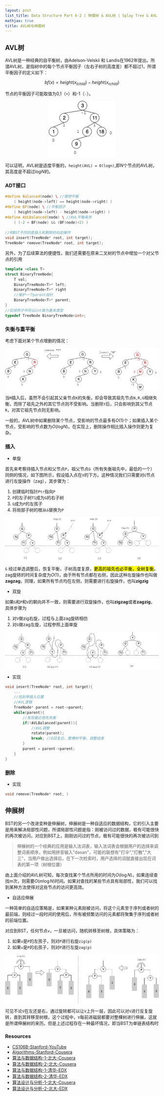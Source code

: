 ```yaml
---
layout: post
list_title: Data Structure Part 6-2 | 伸展树 & AVL树 | Splay Tree & AVL Tree
mathjax: true
title: AVL树与伸展树
---
```


## AVL树

AVL树是一种经典的自平衡树，由Adelson-Velskii 和 Landis在1962年提出。所谓AVL树，是指树中的每个节点平衡因子（左右子树的高度差）都不超过1，所谓平衡因子的定义如下：

$$
bf(x) = height(x_{lchild}) - height(x_{rchild})
$$

节点的平衡因子可能取值为0,1（`+`）和-1（`-`）。

<img src="/assets/images/2008/07/tree-15.jpg" style="margin-left:auto; margin-right:auto;display:block">

可以证明，AVL树是适度平衡的，`height(AVL) = O(logn)`,即$N$个节点的AVL树，其高度是不超过$log{N}$的。

### ADT接口

```cpp
#define Balanced(node) \ //理想平衡
    ( height(node->left) == height(node->right) )
#define BF(node) \ //平衡因子
    ( height(node->left) - height(node->right) )
#define AVLBalanced(node) \ //AVL平衡条件
    ( (-2 < BF(node) && (BF(node)<2) )

//和BST不同的是插入和删除的动态操作
void insert(TreeNode* root, int target);
TreeNode* remove(TreeNode* root, int target);
```

另外，为了后续算法的便捷性，我们还需要在原来二叉树的节点中增加一个对父节点的引用

```cpp
template <class T>
struct BinaryTreeNode{
    T val;
    BinaryTreeNode<T>* left;
    BinaryTreeNode<T>* right
    //维护一个parent指针
    BinaryTreeNode<T>* parent;
}
//后续例子中将以int做为基本类型
typedef TreeNode BinaryTreeNode<int>;
```

### 失衡与重平衡

考虑下面对某个节点增删的情况：

<img src="/assets/images/2008/07/tree-16.jpg" style="margin-left:auto; margin-right:auto;display:block">


当`M`插入后，虽然不会引起其父亲节点`K`的失衡，却会导致其祖先节点`N,R,G`相继失衡，而除了祖先之外的其它节点则不受影响。当删除`Y`后，只会影响到其父节点`R`，对其它祖先节点则无影响。

一般的，AVL树中如果删除某个节点，受影响的节点最多有$O(1)$个；如果插入某个节点，受影响的节点数为$O(log{N})$。在实现上，删除操作相比插入操作则更为复杂。

### 插入

- 单旋

首先来考察待插入节点和父节点`P`，祖父节点`G`（所有失衡祖先中，最低的一个）同侧的情况，如下图所示，假设插入点在`V`的下方。这种情况我们只需要对`G`节点进行左旋操作（zag），其步骤为： 

1. 创建临时指针`Ptr`指向`P`
2. `P`的左子树`T1`成为`G`的右子树
3. `G`成为`P`的左孩子
4. 将局部子树的根从`G`替换为`P`

<img src="/assets/images/2008/07/tree-17.jpg" style="margin-left:auto; margin-right:auto;display:block">

`G` 经过单选调整后，恢复平衡，子树高度复原，<mark>更高的祖先也必平衡，全树复衡</mark>。zag旋转的时间复杂度为$O(1)$，由于所有节点都在右侧，因此这种左旋操作也叫做**zagzag**，同理，如果所有节点均在左侧，则需要进行右旋操作，也叫**zigzig**

- 双旋

如果`G`和`P`和`V`的朝向并不一致，则需要进行双旋操作，也叫**zigzag**或者**zagzig**，具体步骤为

1. 对`V`做zig右旋，过程与上面zag旋转相仿
2. 对`G`做zag左旋，过程参照上面单旋

<img src="/assets/images/2008/07/tree-18.jpg" style="margin-left:auto; margin-right:auto;display:block">

- 实现

```cpp
void insert(TreeNode* root, int target){
    ...
    //找到带插入位置
    //AVL逻辑
    TreeNode* parent = root->parent;
    while(parent){
        //发现最近祖先失衡        
        if(!AVLBalanced(parent)){
            //AVL调整
            rotate(parent);
            break; //G回复后，整棵树平衡，调整结束
        }
        parent = parent->parent;
    }
}
```

### 删除

- 实现

```cpp
void remove(TreeNode* root, )


```
## 伸展树

BST的另一个改进变种是伸展树，伸展树是一种自适应的数据结构，它的引入主要是用来解决局部性问题，所谓局部性问题是指：刚被访问过的数据，极有可能很快的再次被访问，对应到BST上，刚刚访问过的节点，极有可能很快的再次被访问到

> 伸展树的一个经典的应用是输入法词表，输入法词表会根据用户的选择来调整词表顺序，例如用拼音输入"dasan"，可能的联想有"打伞","打散","大三"，当用户做出选择后，在下一次检索时，用户选择的词就直接出现在词表的第一项（树根位置）

由上面介绍的AVL树可知，每次查找某个节点所用的时间为$O(\log{N})$，如果连续查找$m$次，则需要$O(m\log{N})$时间。如果对查找的某些节点具有局部性，我们可以找到某种方法使得对这些节点的访问更高效。

- 自适应伸展

一种简单的自适应策略是，如果某种元素刚被访问，将这个元素至于序列或者树的最前端，则经过一段时间的使用后，所有被频繁访问的元素都将聚集于序列或者树的前端位置。

对应到BST，任何节点`v`，一旦被访问，随机转移至树根，具体策略为：

1. 如果`v`是`P`的左孩子，则对`P`进行右旋`zig(p)`
2. 如果`v`是`P`的右孩子，则对`P`进行左旋`zag(p)`

<img src="/assets/images/2008/07/tree-19.jpg" style="margin-left:auto; margin-right:auto;display:block">

可见不论`V`在左还是右，通过旋转都可以让`V`上升一层，因此可以对`V`进行反复旋转，直到其转移至树根，这个过程中，`V`每前进磁层都要对整棵树进行伸展，这就是所谓伸展树的来历。但是上述过程存在一种最坏情况，即当BST为单链表结构时



### Resources

- [CS106B-Stanford-YouTube](https://www.youtube.com/watch?v=NcZ2cu7gc-A&list=PLnfg8b9vdpLn9exZweTJx44CII1bYczuk)
- [Algorithms-Stanford-Cousera](https://www.coursera.org/learn/algorithms-divide-conquer/home/welcome)
- [算法与数据结构-1-北大-Cousera](https://www.coursera.org/learn/shuju-jiegou-suanfa/home/welcome)
- [算法与数据结构-2-北大-Cousera](https://www.coursera.org/learn/gaoji-shuju-jiegou/home/welcome)
- [算法与数据结构-1-清华-EDX](https://courses.edx.org/courses/course-v1:TsinghuaX+30240184.1x+3T2017/course/)
- [算法与数据结构-2-清华-EDX](https://courses.edx.org/courses/course-v1:PekingX+04833050X+1T2016/course/)
- [算法设计与分析-1-北大-Cousera](https://www.coursera.org/learn/algorithms/home/welcome)
- [算法设计与分析-2-北大-EDX](https://courses.edx.org/courses/course-v1:PekingX+04833050X+1T2016/course/)



